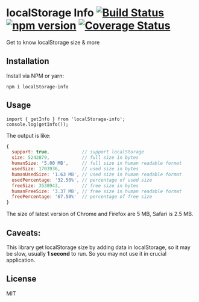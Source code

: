 # localStorage Info [![Build Status](https://travis-ci.org/camsong/localStorage-info.svg)](https://travis-ci.org/camsong/localStorage-info) [![npm version](https://badge.fury.io/js/localStorage-info.svg)](http://badge.fury.io/js/localStorage-info) [![Coverage Status](https://coveralls.io/repos/github/camsong/localStorage-info/badge.svg?branch=master)](https://coveralls.io/github/camsong/localStorage-info?branch=master)

Get to know localStorage size & more

## Installation

Install via NPM or yarn:

```
npm i localStorage-info
```

## Usage
```
import { getInfo } from 'localStorage-info';
console.log(getInfo());
```

The output is like:
```js
{
  support: true,            // support localStorage
  size: 5242879,            // full size in bytes
  humanSize: '5.00 MB',     // full size in human readable format
  usedSize: 1703936,        // used size in bytes
  humanUsedSize: '1.63 MB', // used size in human readable format
  usedPercentage: '32.50%', // percentage of used size
  freeSize: 3538943,        // free size in bytes
  humanFreeSize: '3.37 MB', // free size in human readable format
  freePercentage: '67.50%'  // percentage of free size
}
```

The size of latest version of Chrome and Firefox are 5 MB, Safari is 2.5 MB.

## Caveats:

This library get localStorage size by adding data in localStorage, so it may be slow, usually **1 second** to run. So you may not use it in crucial application.

## License

MIT
